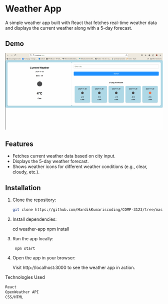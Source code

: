 # Weather App

A simple weather app built with React that fetches real-time weather data and displays the current weather along with a 5-day forecast.

## Demo

![Weather App Demo](./assets/weather-app-demo.gif)

## Features
- Fetches current weather data based on city input.
- Displays the 5-day weather forecast.
- Shows weather icons for different weather conditions (e.g., clear, cloudy, etc.).


## Installation

1. Clone the repository:
   ```bash
   git clone https://github.com/HardikKumariscoding/COMP-3123/tree/master/101410993_comp3123_labtest2

2.   Install dependencies:

        cd weather-app
        npm install

3. Run the app locally:        

        npm start


4. Open the app in your browser:

    Visit http://localhost:3000 to see the weather app in action. 


Technologies Used

    React
    OpenWeather API
    CSS/HTML